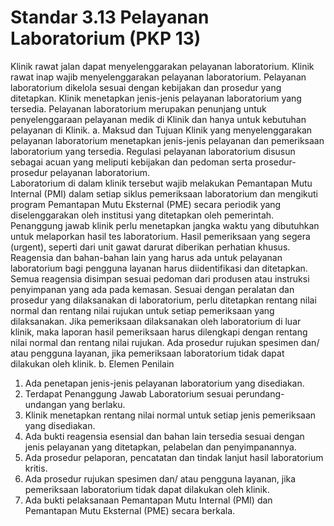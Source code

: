 # Standar 3.13 Pelayanan Laboratorium (PKP 13) 
Klinik rawat jalan dapat menyelenggarakan pelayanan laboratorium. Klinik rawat inap wajib menyelenggarakan pelayanan laboratorium. Pelayanan laboratorium dikelola sesuai dengan kebijakan dan prosedur yang ditetapkan. Klinik menetapkan jenis-jenis pelayanan laboratorium yang tersedia. Pelayanan laboratorium merupakan penunjang untuk penyelenggaraan pelayanan medik di Klinik dan hanya untuk kebutuhan pelayanan di Klinik. 
a. Maksud dan Tujuan 
Klinik yang menyelenggarakan pelayanan laboratorium menetapkan jenis-jenis pelayanan dan pemeriksaan laboratorium yang tersedia.  Regulasi pelayanan laboratorium disusun sebagai acuan yang meliputi kebijakan dan pedoman serta prosedur-prosedur pelayanan laboratorium.  
Laboratorium di dalam klinik tersebut wajib melakukan Pemantapan Mutu Internal (PMI) dalam setiap siklus pemeriksaan laboratorium dan mengikuti program Pemantapan Mutu Eksternal (PME) secara periodik yang diselenggarakan oleh institusi yang ditetapkan oleh pemerintah. Penanggung jawab klinik perlu menetapkan jangka waktu yang dibutuhkan untuk melaporkan hasil tes laboratorium.  Hasil pemeriksaan yang segera (urgent), seperti dari unit gawat darurat diberikan perhatian khusus. Reagensia dan bahan-bahan lain yang harus ada untuk pelayanan laboratorium bagi pengguna layanan harus diidentifikasi dan ditetapkan. Semua reagensia disimpan sesuai pedoman dari produsen atau instruksi penyimpanan yang ada pada kemasan.  Sesuai dengan peralatan dan prosedur yang dilaksanakan di laboratorium, perlu ditetapkan rentang nilai normal dan rentang nilai rujukan untuk setiap pemeriksaan yang dilaksanakan. 
Jika pemeriksaan dilaksanakan oleh laboratorium di luar klinik, maka laporan hasil pemeriksaan harus dilengkapi dengan rentang nilai normal dan rentang nilai rujukan. Ada prosedur rujukan 	spesimen 	dan/ 	atau 	pengguna 	layanan, 	jika pemeriksaan laboratorium tidak dapat dilakukan oleh klinik. 
b. Elemen Penilain  
1) Ada penetapan jenis-jenis pelayanan laboratorium yang disediakan. 
2) Terdapat Penanggung Jawab Laboratorium sesuai perundang-undangan yang berlaku. 
3) Klinik menetapkan rentang nilai normal untuk setiap jenis pemeriksaan yang disediakan. 
4) Ada bukti reagensia esensial dan bahan lain tersedia sesuai dengan jenis pelayanan yang ditetapkan, pelabelan dan penyimpanannya. 
5) Ada prosedur pelaporan, pencatatan dan tindak lanjut hasil laboratorium kritis. 
6) Ada prosedur rujukan spesimen dan/ atau pengguna layanan, jika pemeriksaan laboratorium tidak dapat dilakukan oleh klinik. 
7) Ada bukti pelaksanaan Pemantapan Mutu Internal (PMI) dan Pemantapan Mutu Eksternal  (PME) secara berkala. 
